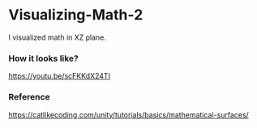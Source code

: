 # Visualizing-Math-2
I visualized math in XZ plane. 

### How it looks like?
https://youtu.be/scFKKdX24TI

### Reference
https://catlikecoding.com/unity/tutorials/basics/mathematical-surfaces/
